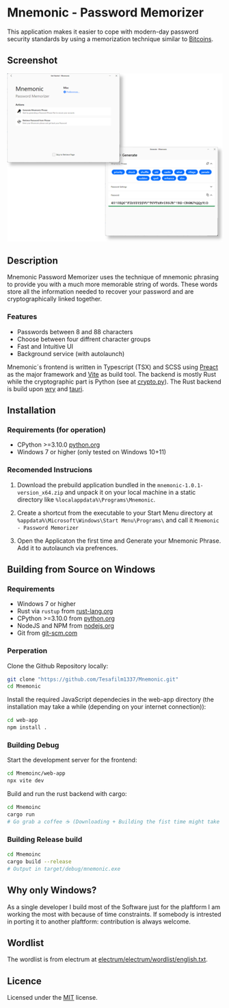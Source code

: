 # Mnemonic - Password Memorizer

This application makes it easier to cope with modern-day password security standards by using a memorization technique similar to [Bitcoins](https://en.bitcoinwiki.org/wiki/Mnemonic_phrase).

## Screenshot
<p align="center">
  <img alt="Mnemoinc screenshot" src="screenshot.png">
</p>

## Description
Mnemonic Password Memorizer uses the technique of mnemonic phrasing to provide you with a much more memorable string of words. These words store all the information needed to recover your password and are cryptographically linked together. 

### Features
- Passwords between 8 and 88 characters
- Choose between four diffrent character groups
- Fast and Intuitive UI 
- Background service (with autolaunch)

Mnemonic´s frontend is written in Typescript (TSX) and SCSS using [Preact](https://preactjs.com/) as the major framework and [Vite](https://vitejs.dev/) as build tool. The backend is mostly Rust while the cryptographic part is Python (see at [crypto.py](resources/crypto.py)). The Rust backend is build upon [wry](https://github.com/tauri-apps/wry) and [tauri](https://github.com/tauri-apps/tauri).

## Installation

### Requirements (for operation)
- CPython >=3.10.0 [python.org](https://www.python.org/)
- Windows 7 or higher (only tested on Windows 10+11)

### Recomended Instrucions
1. Download the prebuild application bundled in the `mnemonic-1.0.1-version_x64.zip` and unpack it on your local machine in a static directory like `%localappdata%\Programs\Mnemonic`.

2. Create a shortcut from the executable to your Start Menu directory at `%appdata%\Microsoft\Windows\Start Menu\Programs\` and call it `Mnemonic - Password Memorizer`

3. Open the Applicaton the first time and Generate your Mnemonic Phrase. Add it to autolaunch via prefrences.

## Building from Source on Windows

### Requirements
- Windows 7 or higher
- Rust via `rustup` from [rust-lang.org](https://www.rust-lang.org/tools/install)
- CPython >=3.10.0 from [python.org](https://www.python.org/)
- NodeJS and NPM from [nodejs.org](https://nodejs.org/en/download/)
- Git from [git-scm.com](https://git-scm.com/download/win)

### Perperation

Clone the Github Repository locally:
```bash
git clone "https://github.com/Tesafilm1337/Mnemonic.git"
cd Mnemonic
```

Install the required JavaScript dependecies in the web-app directory (the installation may take a while (depending on your internet connection)):
```bash
cd web-app
npm install .
```

### Building Debug

Start the development server for the frontend:
```bash
cd Mnemoinc/web-app
npx vite dev
```

Build and run the rust backend with cargo:
```bash
cd Mnemoinc
cargo run
# Go grab a coffee ☕ (Downloading + Building the fist time might take a while)
```

### Building Release build
```bash
cd Mnemoinc
cargo build --release
# Output in target/debug/mnemonic.exe
```

## Why only Windows?
As a single developer I build most of the Software just for the plaftform I am working the most with because of time constraints. If somebody is intrested in porting it to another plaftform: contribution is always welcome.

## Wordlist
The wordlist is from electrum at [electrum/electrum/wordlist/english.txt](https://github.com/spesmilo/electrum/blob/master/electrum/wordlist/english.txt).

## Licence
Licensed under the [MIT](Licence.txt) license.


